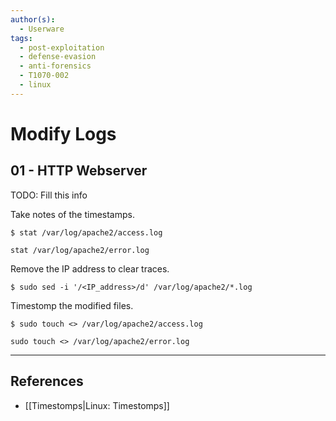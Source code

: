 ```yaml
---
author(s):
  - Userware
tags:
  - post-exploitation
  - defense-evasion
  - anti-forensics
  - T1070-002
  - linux
---
```

# Modify Logs

## 01 - HTTP Webserver

TODO: Fill this info

Take notes of the timestamps.

```
$ stat /var/log/apache2/access.log

stat /var/log/apache2/error.log
```

Remove the IP address to clear traces.

```
$ sudo sed -i '/<IP_address>/d' /var/log/apache2/*.log
```

Timestomp the modified files.

```
$ sudo touch <> /var/log/apache2/access.log

sudo touch <> /var/log/apache2/error.log
```

---
## References

- [[Timestomps|Linux: Timestomps]]